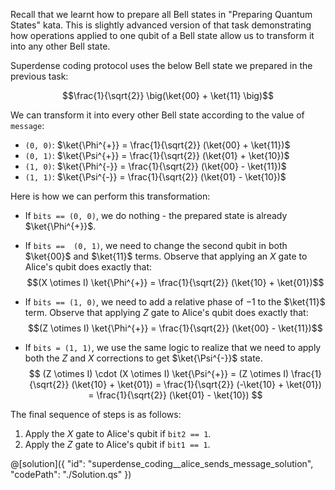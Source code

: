 Recall that we learnt how to prepare all Bell states in "Preparing Quantum States" kata. This is slightly advanced version of that task demonstrating how operations applied to one qubit of a Bell state allow us to transform it into any other Bell state.

Superdense coding protocol uses the below Bell state we prepared in the previous task:

$$\frac{1}{\sqrt{2}} \big(\ket{00} + \ket{11} \big)$$

We can transform it into every other Bell state according to the value of `message`:

- `(0, 0)`: $\ket{\Phi^{+}} = \frac{1}{\sqrt{2}} (\ket{00} + \ket{11})$
- `(0, 1)`: $\ket{\Psi^{+}} = \frac{1}{\sqrt{2}} (\ket{01} + \ket{10})$
- `(1, 0)`: $\ket{\Phi^{-}} = \frac{1}{\sqrt{2}} (\ket{00} - \ket{11})$
- `(1, 1)`: $\ket{\Psi^{-}} = \frac{1}{\sqrt{2}} (\ket{01} - \ket{10})$

Here is how we can perform this transformation:

- If `bits == (0, 0)`, we do nothing - the prepared state is already $\ket{\Phi^{+}}$.

- If `bits ==  (0, 1)`, we need to change the second qubit in both $\ket{00}$ and $\ket{11}$ terms. Observe that applying an $X$ gate to Alice's qubit does exactly that:
  $$(X \otimes I) \ket{\Phi^{+}} = \frac{1}{\sqrt{2}} (\ket{10} + \ket{01})$$

- If `bits == (1, 0)`, we need to add a relative phase of $-1$ to the $\ket{11}$ term. Observe that applying $Z$ gate to Alice's qubit does exactly that:
  $$(Z \otimes I) \ket{\Phi^{+}} = \frac{1}{\sqrt{2}} (\ket{00} - \ket{11})$$

- If `bits = (1, 1)`, we use the same logic to realize that we need to apply both the $Z$ and $X$ corrections to get $\ket{\Psi^{-}}$ state.
  $$ (Z \otimes I) \cdot (X \otimes I) \ket{\Psi^{+}} = (Z \otimes I) \frac{1}{\sqrt{2}} (\ket{10} + \ket{01}) = \frac{1}{\sqrt{2}} (-\ket{10} + \ket{01}) = \frac{1}{\sqrt{2}} (\ket{01} - \ket{10}) $$

The final sequence of steps is as follows:

1. Apply the $X$ gate to Alice's qubit if `bit2 == 1`.
2. Apply the $Z$ gate to Alice's qubit if `bit1 == 1`.

@[solution]({
    "id": "superdense_coding__alice_sends_message_solution",
    "codePath": "./Solution.qs"
})
